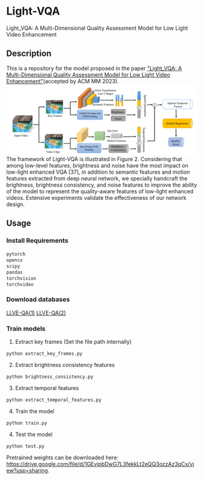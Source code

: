 # Light-VQA
Light_VQA: A Multi-Dimensional Quality Assessment Model for Low Light Video Enhancement
## Description
This is a repository for the model proposed in the paper ["Light_VQA: A Multi-Dimensional Quality Assessment Model for Low Light Video Enhancement"](https://arxiv.org/abs/2305.09512)(accepted by ACM MM 2023).
![image](https://github.com/wenzhouyidu/Light-VQA/blob/master/framework.png)
The framework of Light-VQA is illustrated in Figure 2. Considering
that among low-level features, brightness and noise have the most
impact on low-light enhanced VQA [37], in addition to semantic
features and motion features extracted from deep neural network,
we specially handcraft the brightness, brightness consistency, and
noise features to improve the ability of the model to represent the
quality-aware features of low-light enhanced videos. Extensive
experiments validate the effectiveness of our network design.

## Usage

### Install Requirements
```
pytorch
opencv
scipy
pandas
torchvision
torchvideo
```

### Download databases
[LLVE-QA(1)](https://drive.google.com/file/d/1eHWxZ7za-GwwtS_JKQjHcLni4dUXv6HT/view?usp=drive_link)
[LLVE-QA(2)](https://drive.google.com/drive/folders/1cbl7ZCNsgfYlo_41ypfZELaXZlwOYdsT?usp=sharing)

### Train models
1. Extract key frames (Set the file path internally)
```shell
python extract_key_frames.py
```
2. Extract brightness consistency features
```shell
python brightness_consistency.py
```
3. Extract temporal features
```shell
python extract_temporal_features.py
```
4. Train the model
```shell
python train.py
```
4. Test the model
```shell
python test.py
```
Pretrained weights can be downloaded here: https://drive.google.com/file/d/1GEvjpbDwG7L3fekkLt2eQQ3ozzAz3qCx/view?usp=sharing.
